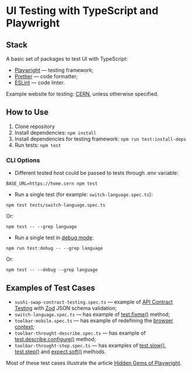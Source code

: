 # UI Testing with TypeScript and Playwright

## Stack

A basic set of packages to test UI with TypeScript:

- [Playwright](https://playwright.dev) — testing framework;
- [Prettier](https://prettier.io) — code formatter;
- [ESLint](https://eslint.org/) — code linter.

Example website for testing: [CERN](https://home.cern), unless otherwise specified.

## How to Use

1. Clone repository
2. Install dependencies: `npm install`
3. Install dependencies for testing framework: `npm run test:install-deps`
4. Run tests: `npm test`

### CLI Options

- Different tested host could be passed to tests through .env variable:

`BASE_URL=https://home.cern npm test`

- Run a single test (for example: `switch-language.spec.ts`):

`npm test tests/switch-language.spec.ts`

Or:

`npm test -- --grep language`

- Run a single test in [debug mode](https://playwright.dev/docs/debug#pwdebug):

`npm run test:debug -- --grep language`

Or:

`npm test -- --debug --grep language`

## Examples of Test Cases

- `sushi-swap-contract-testing.spec.ts` — example of [API Contract Testing](https://adequatica.medium.com/api-contract-testing-on-frontend-with-playwright-4509b74b3008) with [Zod](https://zod.dev/) JSON schema validation;
- `switch-language.spec.ts` — has example of [test.fixme()](https://playwright.dev/docs/api/class-test#test-fixme-2) method;
- `toolbar-mobile.spec.ts` — has example of redefining the [browser context](https://playwright.dev/docs/api/class-browsercontext);
- `toolbar-throught-describe.spec.ts` — has example of [test.describe.configure()](https://playwright.dev/docs/api/class-test#test-describe-configure) method;
- `toolbar-throught-step.spec.ts` — has examples of [test.slow()](https://playwright.dev/docs/api/class-test#test-slow-1), [test.step()](https://playwright.dev/docs/api/class-test#test-step) and [expect.soft()](https://playwright.dev/docs/test-assertions#soft-assertions) methods.

Most of these test cases illustrate the article [Hidden Gems of Playwright](https://adequatica.medium.com/hidden-gems-of-playwright-68fcf8896bcb).
